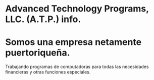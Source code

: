 # Advanced Technology Programs, LLC. (A.T.P.) info. 
# Somos una empresa netamente puertoriqueña.
Trabajando programas de computadoras para todas las necesidades financieras y otras funciones especiales.

